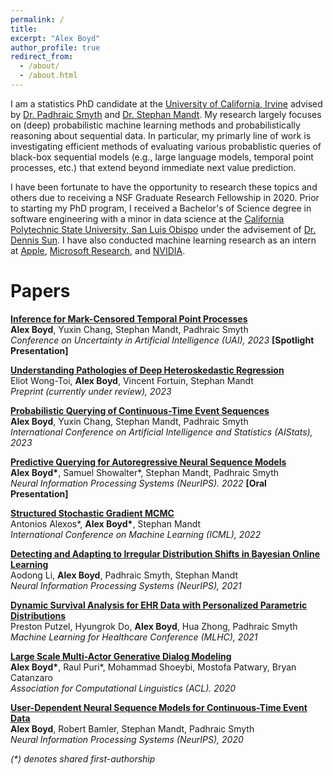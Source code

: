 ```yaml
---
permalink: /
title: 
excerpt: "Alex Boyd"
author_profile: true
redirect_from: 
  - /about/
  - /about.html
---
```


I am a statistics PhD candidate at the [University of California, Irvine](https://uci.edu/) advised by [Dr. Padhraic Smyth](https://www.ics.uci.edu/~smyth/) and [Dr. Stephan Mandt](http://www.stephanmandt.com/). My research largely focuses on (deep) probabilistic machine learning methods and probabilistically reasoning about sequential data. In particular, my primarly line of work is investigating efficient methods of evaluating various probablistic queries of black-box sequential models (e.g., large language models, temporal point processes, etc.) that extend beyond immediate next value prediction. 

I have been fortunate to have the opportunity to research these topics and others due to receiving a NSF Graduate Research Fellowship in 2020. Prior to starting my PhD program, I received a Bachelor's of Science degree in software engineering with a minor in data science at the [California Polytechnic State University, San Luis Obispo](https://www.calpoly.edu/) under the advisement of [Dr. Dennis Sun](https://dlsun.github.io/). I have also conducted machine learning research as an intern at [Apple](https://www.apple.com/), [Microsoft Research](https://www.microsoft.com/en-us/research/about-microsoft-research/), and [NVIDIA](https://nv-adlr.github.io/).


Papers
======
__[Inference for Mark-Censored Temporal Point Processes](https://proceedings.mlr.press/v216/boyd23a.html)__  
__Alex Boyd__, Yuxin Chang, Stephan Mandt, Padhraic Smyth  
_Conference on Uncertainty in Artificial Intelligence (UAI), 2023_  **[Spotlight Presentation]**

__[Understanding Pathologies of Deep Heteroskedastic Regression](https://arxiv.org/abs/2306.16717)__  
Eliot Wong-Toi, __Alex Boyd__, Vincent Fortuin, Stephan Mandt  
_Preprint (currently under review), 2023_  
 
__[Probabilistic Querying of Continuous-Time Event Sequences](https://proceedings.mlr.press/v206/boyd23a.html)__  
__Alex Boyd__, Yuxin Chang, Stephan Mandt, Padhraic Smyth  
_International Conference on Artificial Intelligence and Statistics (AIStats), 2023_

__[Predictive Querying for Autoregressive Neural Sequence Models](https://proceedings.neurips.cc/paper_files/paper/2022/hash/9622163c87b67fd5a4a0ec3247cf356e-Abstract-Conference.html)__  
__Alex Boyd\*__, Samuel Showalter\*, Stephan Mandt, Padhraic Smyth  
_Neural Information Processing Systems (NeurIPS). 2022_ **[Oral Presentation]**

__[Structured Stochastic Gradient MCMC](https://proceedings.mlr.press/v162/alexos22a.html)__  
Antonios Alexos\*, __Alex Boyd\*__, Stephan Mandt  
_International Conference on Machine Learning (ICML), 2022_  

__[Detecting and Adapting to Irregular Distribution Shifts in Bayesian Online Learning](https://proceedings.neurips.cc/paper/2021/hash/362387494f6be6613daea643a7706a42-Abstract.html)__  
Aodong Li, __Alex Boyd__, Padhraic Smyth, Stephan Mandt  
_Neural Information Processing Systems (NeurIPS), 2021_  

__[Dynamic Survival Analysis for EHR Data with Personalized Parametric Distributions](https://proceedings.mlr.press/v149/putzel21a.html)__  
Preston Putzel, Hyungrok Do, __Alex Boyd__, Hua Zhong, Padhraic Smyth  
_Machine Learning for Healthcare Conference (MLHC), 2021_  

__[Large Scale Multi-Actor Generative Dialog Modeling](https://aclanthology.org/2020.acl-main.8/)__  
__Alex Boyd\*__, Raul Puri\*, Mohammad Shoeybi, Mostofa Patwary, Bryan Catanzaro  
_Association for Computational Linguistics (ACL). 2020_  

__[User-Dependent Neural Sequence Models for Continuous-Time Event Data](https://proceedings.neurips.cc/paper/2020/hash/f56de5ef149cf0aedcc8f4797031e229-Abstract.html)__  
__Alex Boyd__, Robert Bamler, Stephan Mandt, Padhraic Smyth  
_Neural Information Processing Systems (NeurIPS), 2020_  


_(*) denotes shared first-authorship_